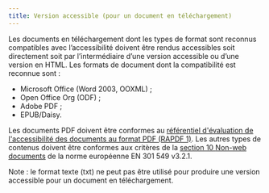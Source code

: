 ```yaml
---
title: Version accessible (pour un document en téléchargement)
---
```


Les documents en téléchargement dont les types de format sont reconnus compatibles avec l’accessibilité doivent être rendus accessibles soit directement soit par l’intermédiaire d’une version accessible ou d’une version en HTML. Les formats de document dont la compatibilité est reconnue sont :

- Microsoft Office (Word 2003, OOXML) ;
- Open Office Org (ODF) ;
- Adobe PDF ;
- EPUB/Daisy.

Les documents PDF doivent être conformes au [référentiel d'évaluation de l'accessibilité des documents au format PDF (RAPDF 1)](../rapdf1/index.html). Les autres types de contenus doivent être conformes aux critères de la [section 10 <span lang='en'>Non-web documents</span>](https://www.etsi.org/deliver/etsi_en/301500_301599/301549/03.02.01_60/en_301549v030201p.pdf#page=52) de la norme européenne EN 301 549 v3.2.1.

Note : le format texte (txt) ne peut pas être utilisé pour produire une version accessible pour un document en téléchargement.
